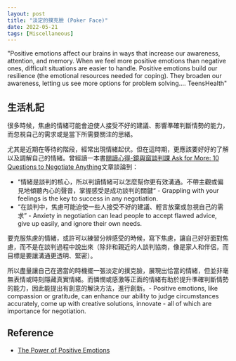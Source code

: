 ```yaml
---
layout: post
title: "淡定的撲克臉 (Poker Face)"
date: 2022-05-21
tags: [Miscellaneous]
---
```

"Positive emotions affect our brains in ways that increase our awareness, attention, and memory. When we feel more positive emotions than negative ones, difficult situations are easier to handle. Positive emotions build our resilience (the emotional resources needed for coping). They broaden our awareness, letting us see more options for problem solving.... TeensHealth"

## 生活札記 ##

很多時候，焦慮的情緒可能會迫使人接受不好的建議、影響準確判斷情勢的能力，而忽視自己的需求或是當下所需要關注的思緒。

尤其是近期在等待的階段，經常出現情緒起伏。但在這時期，更應該要好好的了解以及調解自己的情緒。曾經讀一本書[閱讀心得-鏡與窗談判課 Ask for More: 10 Questions to Negotiate Anything][ask]文章談論到：

+ “情緒是談判的核心，所以判讀情緒可以怎麼幫你更有效溝通。不帶主觀或偏見地傾聽內心的聲音，掌握感受是成功談判的關鍵“ - Grappling with your feelings is the key to success in any negotiation.
+ “在談判中，焦慮可能迫使一些人接受不好的建議、輕言放棄或忽視自己的需求” - Anxiety in negotiation can lead people to accept flawed advice, give up easily, and ignore their own needs. 

要克服焦慮的情緒，或許可以練習分辨感受的時候，寫下焦慮，讓自己好好面對焦慮，而不是在談判過程中說出來（除非和親近的人談判協商，像是家人和伴侶，而目標是要讓溝通更透明、緊密）。

所以盡量讓自己在適當的時機擺一張淡定的撲克臉，展現出恰當的情緒，但並非毫無表情或時刻隱藏真實情緒。而憐憫或感激等正面的情緒有助於提升準確判斷情勢的能力，因此能提出有創意的解決方法，進行創新。- Positive emotions, like compassion or gratitude, can enhance our ability to judge circumstances accurately, come up with creative solutions, innovate - all of which are importance for negotiation.

## Reference ##

+ [The Power of Positive Emotions](https://kidshealth.org/en/teens/power-positive.html#:~:text=Positive%20emotions%20build%20our%20resilience,positive%20emotions%20as%20negative%20emotions.)

[ask]:https://s311354.github.io/Louis.github.io/2022/01/08/%E9%96%B1%E8%AE%80%E5%BF%83%E5%BE%97-%E9%8F%A1%E8%88%87%E7%AA%97%E8%AB%87%E5%88%A4%E8%AA%B2_Updated/ "https://s311354.github.io/Louis.github.io/2022/01/08/%E9%96%B1%E8%AE%80%E5%BF%83%E5%BE%97-%E9%8F%A1%E8%88%87%E7%AA%97%E8%AB%87%E5%88%A4%E8%AA%B2_Updated/"


